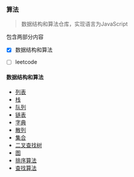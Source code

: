 ### 算法

> 数据结构和算法仓库，实现语言为JavaScript

包含两部分内容

- [x] 数据结构和算法
- [ ] leetcode


#### 数据结构和算法

- [列表]()
- [栈]()
- [队列]()
- [链表]()
- [字典]()
- [散列]()
- [集合]()
- [二叉查找树]()
- [图]()
- [排序算法]()
- [查找算法]()

